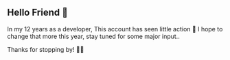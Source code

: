 ## Hello Friend 👋

In my 12 years as a developer, This account has seen little action 🦗
I hope to change that more this year, stay tuned for some major input..

Thanks for stopping by! 🤙🏽

<!--
**KryptikOne/KryptikOne** is a ✨ _special_ ✨ repository because its `README.md` (this file) appears on your GitHub profile.

Here are some ideas to get you started:

- 🔭 I’m currently working on ...
- 🌱 I’m currently learning ...
- 👯 I’m looking to collaborate on ...
- 🤔 I’m looking for help with ...
- 💬 Ask me about ...
- 📫 How to reach me: ...
- 😄 Pronouns: ...
- ⚡ Fun fact: ...
-->
